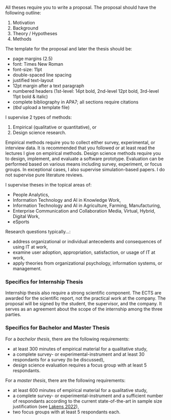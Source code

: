 
All theses require you to write a proposal. The proposal should have the following outline:
1. Motivation
2. Background
3. Theory / Hypotheses
4. Methods

The template for the proposal and later the thesis should be:
- page margins (2.5)
- font: Times New Roman 
- font-size: 11pt
- double-spaced line spacing
- justified text-layout
- 12pt margin after a text paragraph
- numbered headers (1st-level: 14pt bold, 2nd-level 12pt bold, 3rd-level 11pt bold & italic)
- complete bibliography in APA7; all sections require citations
- (*tbd* upload a template file)

I supervise 2 types of methods:
1. Empirical (qualitative or quantitative), or
2. Design science research.

Empirical methods require you to collect either survey, experimental, or interview data.
It is recommended that you followed or at least read the lectures I give on empirical methods.
Design science methods require you to design, implement, and evaluate a software prototype.
Evaluation can be performed based on various means including survey, experiment, or focus groups.
In exceptional cases, I also supervise simulation-based papers.
I do not supervise pure literature reviews.

I supervise theses in the topical areas of:
- People Analytics,
- Information Technology and AI in Knowledge Work,
- Information Technology and AI in Agriculture, Farming, Manufacturing,
- Enterprise Communication and Collaboration Media, Virtual, Hybrid, Digital Work,
- eSports

Research questions typically...:
- address organizational or individual antecedents and consequences of using IT at work,
- examine user adoption, appropriation, satisfaction, or usage of IT at work,
- apply theories from organizational psychology, information systems, or management.



### Specifics for Internship Thesis

Internship thesis also require a strong scientific component.
The ECTS are awarded for the scientific report, not the practical work at the company.
The proposal will be signed by the student, the supervisor, and the company.
It serves as an agreement about the scope of the internship among the three parties.



### Specifics for Bachelor and Master Thesis

For a _bachelor thesis_, there are the following requirements:
- at least 300 minutes of empirical material for a qualitative study,
- a complete survey- or experimental-instrument and at least 30 respondants for a survey (to be discussed),
- design science evaluation requires a focus group with at least 5 respondants.

For a _master thesis_, there are the following requirements:
- at least 600 minutes of empirical material for a qualitative study,
- a complete survey- or experimental-instrument and a sufficient number of respondants according to the current state-of-the-art in sample size justification (see [Lakens 2022](https://online.ucpress.edu/collabra/article/8/1/33267/120491/Sample-Size-Justification)),
- two focus groups with at least 5 respondants each.

